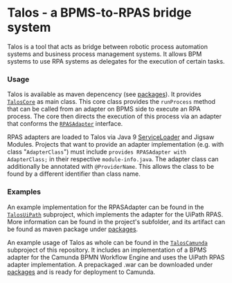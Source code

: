 # Talos - a BPMS-to-RPAS bridge system
Talos is a tool that acts as bridge between robotic process automation systems and business process management systems. It allows BPM systems to use RPA systems as delegates for the execution of certain tasks.

### Usage
Talos is available as maven depencency (see [packages](https://github.com/LeonBein/Talos/packages)). It provides [`TalosCore`](Talos/src/main/java/de/hpi/bpt/talos/TalosCore.java) as main class. This core class provides the `runProcess` method that can be called from an adapter on BPMS side to execute an RPA process. The core then directs the execution of this process via an adapter that conforms the [`RPASAdapter`](Talos/src/main/java/de/hpi/bpt/talos/RPAAdapter.java) interface.

RPAS adapters are loaded to Talos via Java 9 [ServiceLoader](https://docs.oracle.com/javase/9/docs/api/java/util/ServiceLoader.html) and Jigsaw Modules. Projects that want to provide an adapter implementation (e.g. with class "`AdapterClass`") must include `provides RPASAdapter with AdapterClass;` in their respective `module-info.java`. The adapter class can additionally be annotated with `@ProviderName`. This allows the class to be found by a different identifier than class name.

### Examples
An example implementation for the RPASAdapter can be found in the [`TalosUiPath`](TalosUiPath) subproject, which implements the adapter for the UiPath RPAS. More information can be found in the project's subfolder, and its artifact can be found as maven package under [packages](https://github.com/LeonBein/Talos/packages).  

An example usage of Talos as whole can be found in the [`TalosCamunda`](TalosCamunda) subproject of this repository. It includes an implementation of a BPMS adapter for the Camunda BPMN Workflow Engine and uses the UiPath RPAS adapter implementation. A prepackaged .war can be downloaded under [packages](https://github.com/LeonBein/Talos/packages) and is ready for deployment to Camunda.
